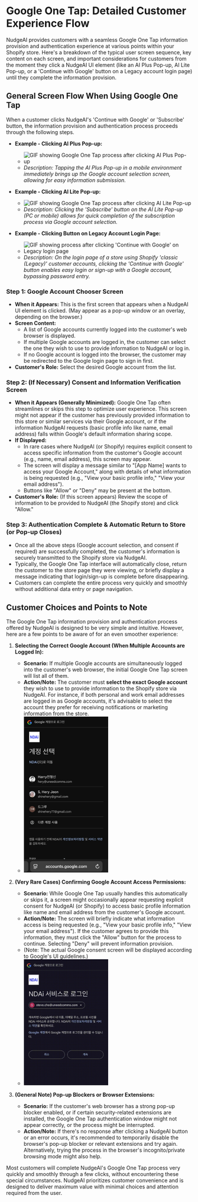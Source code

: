 # Google One Tap: Detailed Customer Experience Flow

NudgeAI provides customers with a seamless Google One Tap information provision and authentication experience at various points within your Shopify store. Here's a breakdown of the typical user screen sequence, key content on each screen, and important considerations for customers from the moment they click a NudgeAI UI element (like an AI Plus Pop-up, AI Lite Pop-up, or a 'Continue with Google' button on a Legacy account login page) until they complete the information provision.

## General Screen Flow When Using Google One Tap

When a customer clicks NudgeAI's 'Continue with Google' or 'Subscribe' button, the information provision and authentication process proceeds through the following steps.

*   **Example - Clicking AI Plus Pop-up:**
    *   <img src="../../assets/images/aipluspopup_gif.gif" alt="GIF showing Google One Tap process after clicking AI Plus Pop-up" width="50%">
    *   *Description: Tapping the AI Plus Pop-up in a mobile environment immediately brings up the Google account selection screen, allowing for easy information submission.*

*   **Example - Clicking AI Lite Pop-up:**
    *   <img src="../../assets/images/ailitepopup_gif.gif" alt="GIF showing Google One Tap process after clicking AI Lite Pop-up" width="50%">
    *   *Description: Clicking the 'Subscribe' button on the AI Lite Pop-up (PC or mobile) allows for quick completion of the subscription process via Google account selection.*

*   **Example - Clicking Button on Legacy Account Login Page:**
    *   <img src="../../assets/images/ai_login_gif.gif" alt="GIF showing process after clicking 'Continue with Google' on Legacy login page" width="50%">
    *   *Description: On the login page of a store using Shopify 'classic (Legacy)' customer accounts, clicking the 'Continue with Google' button enables easy login or sign-up with a Google account, bypassing password entry.*

### Step 1: Google Account Chooser Screen

*   **When it Appears:** This is the first screen that appears when a NudgeAI UI element is clicked. (May appear as a pop-up window or an overlay, depending on the browser.)
*   **Screen Content:**
    *   A list of Google accounts currently logged into the customer's web browser is displayed.
    *   If multiple Google accounts are logged in, the customer can select the one they wish to use to provide information to NudgeAI or log in.
    *   If no Google account is logged into the browser, the customer may be redirected to the Google login page to sign in first.
*   **Customer's Role:** Select the desired Google account from the list.

### Step 2: (If Necessary) Consent and Information Verification Screen

*   **When it Appears (Generally Minimized):** Google One Tap often streamlines or skips this step to optimize user experience. This screen might not appear if the customer has previously provided information to this store or similar services via their Google account, or if the information NudgeAI requests (basic profile info like name, email address) falls within Google's default information sharing scope.
*   **If Displayed:**
    *   In rare cases where NudgeAI (or Shopify) requires explicit consent to access specific information from the customer's Google account (e.g., name, email address), this screen may appear.
    *   The screen will display a message similar to "[App Name] wants to access your Google Account," along with details of what information is being requested (e.g., "View your basic profile info," "View your email address").
    *   Buttons like "Allow" or "Deny" may be present at the bottom.
*   **Customer's Role:** (If this screen appears) Review the scope of information to be provided to NudgeAI (the Shopify store) and click "Allow."

### Step 3: Authentication Complete & Automatic Return to Store (or Pop-up Closes)

*   Once all the above steps (Google account selection, and consent if required) are successfully completed, the customer's information is securely transmitted to the Shopify store via NudgeAI.
*   Typically, the Google One Tap interface will automatically close, return the customer to the store page they were viewing, or briefly display a message indicating that login/sign-up is complete before disappearing.
*   Customers can complete the entire process very quickly and smoothly without additional data entry or page navigation.

## Customer Choices and Points to Note

The Google One Tap information provision and authentication process offered by NudgeAI is designed to be very simple and intuitive. However, here are a few points to be aware of for an even smoother experience:

1.  **Selecting the Correct Google Account (When Multiple Accounts are Logged In):**
    *   **Scenario:** If multiple Google accounts are simultaneously logged into the customer's web browser, the initial Google One Tap screen will list all of them.
    *   **Action/Note:** The customer must **select the exact Google account** they wish to use to provide information to the Shopify store via NudgeAI. For instance, if both personal and work email addresses are logged in as Google accounts, it's advisable to select the account they prefer for receiving notifications or marketing information from the store.
    *   <img src="../../assets/images/multi_account.png" alt="Example GIF of Google account selection screen" width="50%">

2.  **(Very Rare Cases) Confirming Google Account Access Permissions:**
    *   **Scenario:** While Google One Tap usually handles this automatically or skips it, a screen might occasionally appear requesting explicit consent for NudgeAI (or Shopify) to access basic profile information like name and email address from the customer's Google account.
    *   **Action/Note:** The screen will briefly indicate what information access is being requested (e.g., "View your basic profile info," "View your email address"). If the customer agrees to provide this information, they must click the "Allow" button for the process to continue. Selecting "Deny" will prevent information provision.
    *   (Note: The actual Google consent screen will be displayed according to Google's UI guidelines.)
    *   <img src="../../assets/images/google_check.png" alt="Example GIF of Google account selection screen" width="50%">

3.  **(General Note) Pop-up Blockers or Browser Extensions:**
    *   **Scenario:** If the customer's web browser has a strong pop-up blocker enabled, or if certain security-related extensions are installed, the Google One Tap authentication window might not appear correctly, or the process might be interrupted.
    *   **Action/Note:** If there's no response after clicking a NudgeAI button or an error occurs, it's recommended to temporarily disable the browser's pop-up blocker or relevant extensions and try again. Alternatively, trying the process in the browser's incognito/private browsing mode might also help.

Most customers will complete NudgeAI's Google One Tap process very quickly and smoothly through a few clicks, without encountering these special circumstances. NudgeAI prioritizes customer convenience and is designed to deliver maximum value with minimal choices and attention required from the user. 